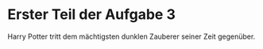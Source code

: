 # Erster Teil der Aufgabe 3
Harry Potter tritt dem mächtigsten dunklen Zauberer seiner Zeit gegenüber.